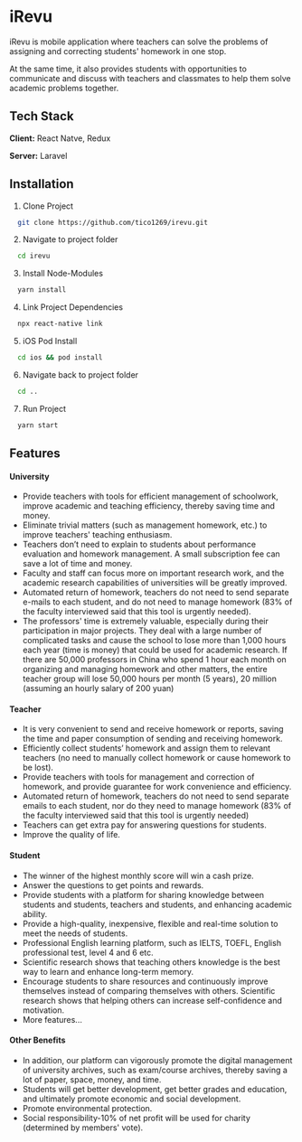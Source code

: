 
# iRevu

iRevu is mobile application where teachers can solve the problems of assigning and correcting students' homework in one stop.

At the same time, it also provides students with opportunities to communicate and discuss with teachers and classmates to help them solve academic problems together.

## Tech Stack

**Client:** React Natve, Redux

**Server:** Laravel

  
## Installation

1. Clone Project
```bash
  git clone https://github.com/tico1269/irevu.git
```
2. Navigate to project folder
```bash
  cd irevu
```    
3. Install Node-Modules
```bash
  yarn install
```    
4. Link Project Dependencies
```bash
  npx react-native link
``` 
5. iOS Pod Install
```bash
  cd ios && pod install
``` 
6. Navigate back to project folder
```bash
  cd ..
``` 
7. Run Project
```bash
  yarn start
``` 

## Features

#### University
- Provide teachers with tools for efficient management of schoolwork, improve academic and teaching efficiency, thereby saving time and money.
- Eliminate trivial matters (such as management homework, etc.) to improve teachers' teaching enthusiasm.
- Teachers don’t need to explain to students about performance evaluation and homework management. A small subscription fee can save a lot of time and money.
- Faculty and staff can focus more on important research work, and the academic research capabilities of universities will be greatly improved.
- Automated return of homework, teachers do not need to send separate e-mails to each student, and do not need to manage homework (83% of the faculty interviewed said that this tool is urgently needed).
- The professors' time is extremely valuable, especially during their participation in major projects. They deal with a large number of complicated tasks and cause the school to lose more than 1,000 hours each year (time is money) that could be used for academic research. If there are 50,000 professors in China who spend 1 hour each month on organizing and managing homework and other matters, the entire teacher group will lose 50,000 hours per month (5 years), 20 million (assuming an hourly salary of 200 yuan)

#### Teacher 
- It is very convenient to send and receive homework or reports, saving the time and paper consumption of sending and receiving homework.
- Efficiently collect students’ homework and assign them to relevant teachers (no need to manually collect homework or cause homework to be lost).
- Provide teachers with tools for management and correction of homework, and provide guarantee for work convenience and efficiency.
- Automated return of homework, teachers do not need to send separate emails to each student, nor do they need to manage homework (83% of the faculty interviewed said that this tool is urgently needed)
- Teachers can get extra pay for answering questions for students.
- Improve the quality of life.

#### Student
- The winner of the highest monthly score will win a cash prize.
- Answer the questions to get points and rewards.
- Provide students with a platform for sharing knowledge between students and students, teachers and students, and enhancing academic ability.
- Provide a high-quality, inexpensive, flexible and real-time solution to meet the needs of students.
- Professional English learning platform, such as IELTS, TOEFL, English professional test, level 4 and 6 etc.
- Scientific research shows that teaching others knowledge is the best way to learn and enhance long-term memory.
- Encourage students to share resources and continuously improve themselves instead of comparing themselves with others. Scientific research shows that helping others can increase self-confidence and motivation.
- More features...

#### Other Benefits
- In addition, our platform can vigorously promote the digital management of university archives, such as exam/course archives, thereby saving a lot of paper, space, money, and time.
- Students will get better development, get better grades and education, and ultimately promote economic and social development.
- Promote environmental protection.
- Social responsibility-10% of net profit will be used for charity (determined by members' vote).
